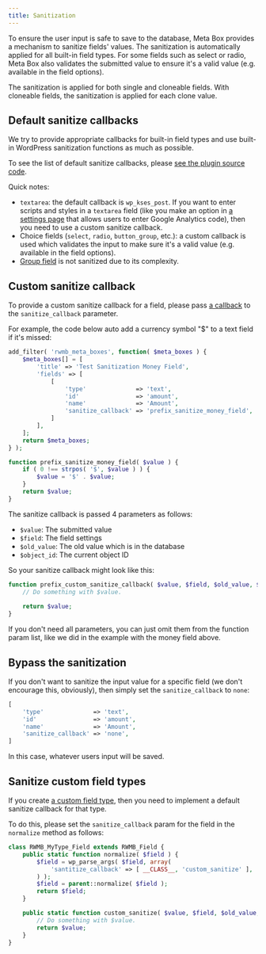 ```yaml
---
title: Sanitization
---
```


To ensure the user input is safe to save to the database, Meta Box provides a mechanism to sanitize fields' values. The sanitization is automatically applied for all built-in field types. For some fields such as select or radio, Meta Box also validates the submitted value to ensure it's a valid value (e.g. available in the field options).

The sanitization is applied for both single and cloneable fields. With cloneable fields, the sanitization is applied for each clone value.

## Default sanitize callbacks

We try to provide appropriate callbacks for built-in field types and use built-in WordPress sanitization functions as much as possible.

To see the list of default sanitize callbacks, please [see the plugin source code](https://github.com/wpmetabox/meta-box/blob/master/inc/sanitizer.php#L50).

Quick notes:

- `textarea`: the default callback is `wp_kses_post`. If you want to enter scripts and styles in a `textarea` field (like you make an option in [a settings page](https://metabox.io/plugins/mb-settings-page/) that allows users to enter Google Analytics code), then you need to use a custom sanitize callback.
- Choice fields (`select`, `radio`, `button_group`, etc.): a custom callback is used which validates the input to make sure it's a valid value (e.g. available in the field options).
- [Group field](https://metabox.io/plugins/meta-box-group/) is not sanitized due to its complexity.

## Custom sanitize callback

To provide a custom sanitize callback for a field, please pass [a callback](https://secure.php.net/manual/en/language.types.callable.php) to the `sanitize_callback` parameter.

For example, the code below auto add a currency symbol "$" to a text field if it's missed:

```php
add_filter( 'rwmb_meta_boxes', function( $meta_boxes ) {
    $meta_boxes[] = [
        'title' => 'Test Sanitization Money Field',
        'fields' => [
            [
                'type'              => 'text',
                'id'                => 'amount',
                'name'              => 'Amount',
                'sanitize_callback' => 'prefix_sanitize_money_field',
            ]
        ],
    ];
    return $meta_boxes;
} );

function prefix_sanitize_money_field( $value ) {
    if ( 0 !== strpos( '$', $value ) ) {
        $value = '$' . $value;
    }
    return $value;
}
```

The sanitize callback is passed 4 parameters as follows:

- `$value`: The submitted value
- `$field`: The field settings
- `$old_value`: The old value which is in the database
- `$object_id`: The current object ID

So your sanitize callback might look like this:

```php
function prefix_custom_sanitize_callback( $value, $field, $old_value, $object_id ) {
    // Do something with $value.
    
    return $value;
}
```

If you don't need all parameters, you can just omit them from the function param list, like we did in the example with the money field above.

## Bypass the sanitization

If you don't want to sanitize the input value for a specific field (we don't encourage this, obviously), then simply set the `sanitize_callback` to `none`:

```php
[
    'type'              => 'text',
    'id'                => 'amount',
    'name'              => 'Amount',
    'sanitize_callback' => 'none',
]
```

In this case, whatever users input will be saved.

## Sanitize custom field types

If you create [a custom field type](https://docs.metabox.io/custom-field-type/), then you need to implement a default sanitize callback for that type.

To do this, please set the `sanitize_callback` param for the field in the `normalize` method as follows:

```php
class RWMB_MyType_Field extends RWMB_Field {
    public static function normalize( $field ) {
        $field = wp_parse_args( $field, array(
            'santitize_callback' => [ __CLASS__, 'custom_sanitize' ],
        ) );
        $field = parent::normalize( $field );
        return $field;
    }

    public static function custom_sanitize( $value, $field, $old_value, $object_id ) {
        // Do something with $value.
        return $value;
    }
}
```
